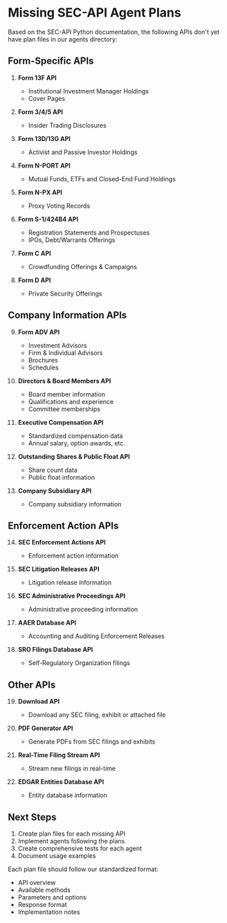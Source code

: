 # Missing SEC-API Agent Plans

Based on the SEC-API Python documentation, the following APIs don't yet have plan files in our agents directory:

## Form-Specific APIs

1. **Form 13F API**
   - Institutional Investment Manager Holdings
   - Cover Pages
   
2. **Form 3/4/5 API**
   - Insider Trading Disclosures
   
3. **Form 13D/13G API**
   - Activist and Passive Investor Holdings
   
4. **Form N-PORT API**
   - Mutual Funds, ETFs and Closed-End Fund Holdings
   
5. **Form N-PX API**
   - Proxy Voting Records
   
6. **Form S-1/424B4 API**
   - Registration Statements and Prospectuses
   - IPOs, Debt/Warrants Offerings
   
7. **Form C API**
   - Crowdfunding Offerings & Campaigns
   
8. **Form D API**
   - Private Security Offerings

## Company Information APIs

9. **Form ADV API**
   - Investment Advisors
   - Firm & Individual Advisors
   - Brochures
   - Schedules
   
10. **Directors & Board Members API**
    - Board member information
    - Qualifications and experience
    - Committee memberships
   
11. **Executive Compensation API**
    - Standardized compensation data
    - Annual salary, option awards, etc.
    
12. **Outstanding Shares & Public Float API**
    - Share count data
    - Public float information
    
13. **Company Subsidiary API**
    - Company subsidiary information

## Enforcement Action APIs

14. **SEC Enforcement Actions API**
    - Enforcement action information
    
15. **SEC Litigation Releases API**
    - Litigation release information
    
16. **SEC Administrative Proceedings API**
    - Administrative proceeding information
    
17. **AAER Database API**
    - Accounting and Auditing Enforcement Releases
    
18. **SRO Filings Database API**
    - Self-Regulatory Organization filings

## Other APIs

19. **Download API**
    - Download any SEC filing, exhibit or attached file
    
20. **PDF Generator API**
    - Generate PDFs from SEC filings and exhibits
    
21. **Real-Time Filing Stream API**
    - Stream new filings in real-time
    
22. **EDGAR Entities Database API**
    - Entity database information

## Next Steps

1. Create plan files for each missing API
2. Implement agents following the plans
3. Create comprehensive tests for each agent
4. Document usage examples

Each plan file should follow our standardized format:
- API overview
- Available methods
- Parameters and options
- Response format
- Implementation notes 